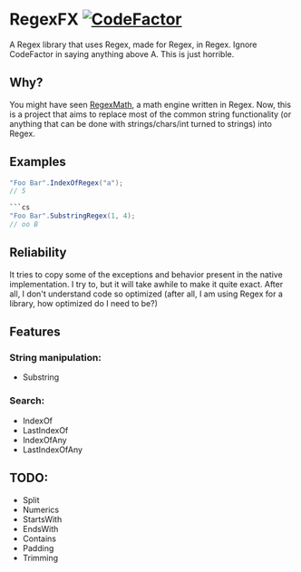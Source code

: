 # RegexFX [![CodeFactor](https://www.codefactor.io/repository/github/hizamakura/regexfx/badge)](https://www.codefactor.io/repository/github/hizamakura/regexfx)

A Regex library that uses Regex, made for Regex, in Regex. Ignore CodeFactor in saying anything above A. This is just horrible.

## Why?
You might have seen [RegexMath](https://github.com/hizamakura/RegexMath), a math engine written in Regex. Now, this is a project that aims to replace most of the common string functionality (or anything that can be done with strings/chars/int turned to strings) into Regex.

## Examples
```cs
"Foo Bar".IndexOfRegex("a");
// 5

```cs
"Foo Bar".SubstringRegex(1, 4);
// oo B
```

## Reliability
It tries to copy some of the exceptions and behavior present in the native implementation. I try to, but it will take awhile to make it quite exact. After all, I don't understand code so optimized (after all, I am using Regex for a library, how optimized do I need to be?)

## Features

### String manipulation:
- Substring

### Search:
- IndexOf
- LastIndexOf
- IndexOfAny
- LastIndexOfAny

## TODO:
- Split
- Numerics
- StartsWith
- EndsWith
- Contains
- Padding
- Trimming
